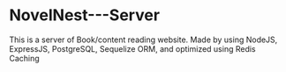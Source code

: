 # NovelNest---Server
This is a server of Book/content reading website. Made by using NodeJS, ExpressJS, PostgreSQL, Sequelize ORM, and optimized using Redis Caching
